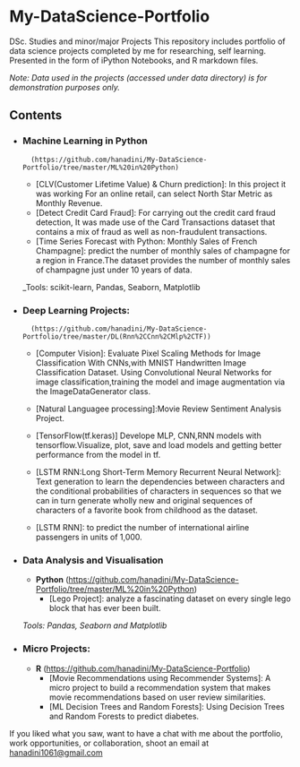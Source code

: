 # My-DataScience-Portfolio
DSc. Studies and minor/major Projects 
This repository includes portfolio of data science projects completed by me for researching, self learning. Presented in the form of iPython Notebooks, and R markdown files.


_Note: Data used in the projects (accessed under data directory) is for demonstration purposes only._

## Contents

- ### Machine Learning in Python 
		(https://github.com/hanadini/My-DataScience-Portfolio/tree/master/ML%20in%20Python)

	- [CLV(Customer Lifetime Value) & Churn prediction]: In this project it was working For an online retail, can select North Star Metric as Monthly Revenue.
	- [Detect Credit Card Fraud]: For carrying out the credit card fraud detection, It was made use of the Card Transactions dataset that contains a mix of fraud as well as non-fraudulent transactions.
	- [Time Series Forecast with Python: Monthly Sales of French Champagne]: predict the number of monthly sales of champagne for a region in France.The dataset provides the number of monthly sales of champagne just under 10 years of data.
	
	_Tools: scikit-learn, Pandas, Seaborn, Matplotlib 

- ### Deep Learning Projects: 
		(https://github.com/hanadini/My-DataScience-Portfolio/tree/master/DL(Rnn%2CCnn%2CMlp%2CTF))

	- [Computer Vision]: Evaluate Pixel Scaling Methods for Image Classification With CNNs,with MNIST Handwritten Image Classification Dataset. Using Convolutional Neural Networks for image classification,training the model and image augmentation via the ImageDataGenerator class.
	
	- [Natural Languagee processing]:Movie Review Sentiment Analysis Project.

	- [TensorFlow(tf.keras)] Develope MLP, CNN,RNN models with tensorflow.Visualize, plot, save and load models and getting better performance from the model in tf.

	- [LSTM RNN:Long Short-Term Memory Recurrent Neural Network]: Text generation to learn the dependencies between characters and the conditional probabilities of characters in sequences so that we can in turn generate wholly new and original sequences of characters of a favorite book from childhood as the dataset.
	
	- [LSTM RNN]: to predict the number of international airline passengers in units of 1,000.  

- ### Data Analysis and Visualisation
	- __Python__ 
		(https://github.com/hanadini/My-DataScience-Portfolio/tree/master/ML%20in%20Python)
		- [Lego Project]: analyze a fascinating dataset on every single lego block that has ever been built.
						
	_Tools: Pandas, Seaborn and Matplotlib_
				
	
- ### Micro Projects: 
	- __R__ 
		(https://github.com/hanadini/My-DataScience-Portfolio)
		- [Movie Recommendations using Recommender Systems]: A micro project to build a recommendation system that makes movie recommendations based on user review similarities.
		- [ML Decision Trees and Random Forests]: Using Decision Trees and Random Forests to predict diabetes.

If you liked what you saw, want to have a chat with me about the portfolio, work opportunities, or collaboration, shoot an email at 
hanadini1061@gmail.com
